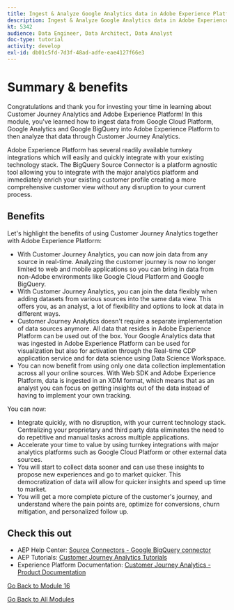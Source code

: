 ```yaml
---
title: Ingest & Analyze Google Analytics data in Adobe Experience Platform with the BigQuery Source Connector - Summary
description: Ingest & Analyze Google Analytics data in Adobe Experience Platform with the BigQuery Source Connector - Summary
kt: 5342
audience: Data Engineer, Data Architect, Data Analyst
doc-type: tutorial
activity: develop
exl-id: db01c5fd-7d3f-48ad-adfe-eae4127f66e3
---
```

# Summary & benefits

Congratulations and thank you for investing your time in learning about Customer Journey Analytics and Adobe Experience Platform! 
In this module, you've learned how to ingest data from Google Cloud Platform, Google Analytics and Google BigQuery into Adobe Experience Platform to then analyze that data through Customer Journey Analytics. 

Adobe Experience Platform has several readily available turnkey integrations which will easily and quickly integrate with your existing technology stack. The BigQuery Source Connector is a platform agnostic tool allowing you to integrate with the major analytics platform and immediately enrich your existing customer profile creating a more comprehensive customer view without any disruption to your current process. 

## Benefits

Let's highlight the benefits of using Customer Journey Analytics together with Adobe Experience Platform:

- With Customer Journey Analytics, you can now join data from any source in real-time. Analyzing the customer journey is now no longer limited to web and mobile applications so you can bring in data from non-Adobe environments like Google Cloud Platform and Google BigQuery.
- With Customer Journey Analytics, you can join the data flexibly when adding datasets from various sources into the same data view. This offers you, as an analyst, a lot of flexibility and options to look at data in different ways.
- Customer Journey Analytics doesn't require a separate implementation of data sources anymore. All data that resides in Adobe Experience Platform can be used out of the box. Your Google Analytics data that was ingested in Adobe Experience Platform can be used for visualization but also for activation through the Real-time CDP application service and for data science using Data Science Workspace.
- You can now benefit from using only one data collection implementation across all your online sources. With Web SDK and Adobe Experience Platform, data is ingested in an XDM format, which means that as an analyst you can focus on getting insights out of the data instead of having to implement your own tracking.

You can now:

- Integrate quickly, with no disruption, with your current technology stack. Centralizing your proprietary and third party data eliminates the need to do repetitive and manual tasks across multiple applications.
- Accelerate your time to value by using turnkey integrations with major analytics platforms such as Google Cloud Platform or other external data sources.
- You will start to collect data sooner and can use these insights to propose new experiences and go to market quicker. This democratization of data will allow for quicker insights and speed up time to market.
- You will get a more complete picture of the customer's journey, and understand where the pain points are, optimize for conversions, churn mitigation, and personalized follow up. 

## Check this out

- AEP Help Center: [Source Connectors - Google BigQuery connector](https://experienceleague.adobe.com/docs/experience-platform/sources/connectors/databases/bigquery.html)
- AEP Tutorials: [Customer Journey Analytics Tutorials](https://experienceleague.adobe.com/docs/platform-learn/tutorials/cja/understanding-customer-journey-analytics.html)
- Experience Platform Documentation: [Customer Journey Analytics - Product Documentation](https://experienceleague.adobe.com/docs/analytics-platform/using/cja-landing.html)

[Go Back to Module 16](./customer-journey-analytics-bigquery-gcp.md)

[Go Back to All Modules](./../../overview.md)
